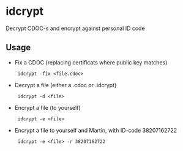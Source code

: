 # idcrypt
Decrypt CDOC-s and encrypt against personal ID code

## Usage
 * Fix a CDOC (replacing certificats where public key matches)

        idcrypt -fix <file.cdoc>

 * Decrypt a file (either a .cdoc or .idcrypt)

        idcrypt -d <file>

 * Encrypt a file (to yourself)

        idcrypt -e <file>

 * Encrypt a file to yourself and Martin, with ID-code 38207162722
 
        idcrypt -e <file> -r 38207162722


